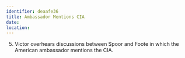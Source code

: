 ```yaml
---
identifier: deaafe36
title: Ambassador Mentions CIA
date:  
location: 
---
```


5.  Victor overhears discussions between Spoor and Foote in which the
    American ambassador mentions the CIA.
